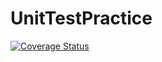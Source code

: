 # UnitTestPractice
[![Coverage Status](https://coveralls.io/repos/github/ve1ox/UnitTestPractice/badge.svg?branch=master)](https://coveralls.io/github/ve1ox/UnitTestPractice?branch=master)